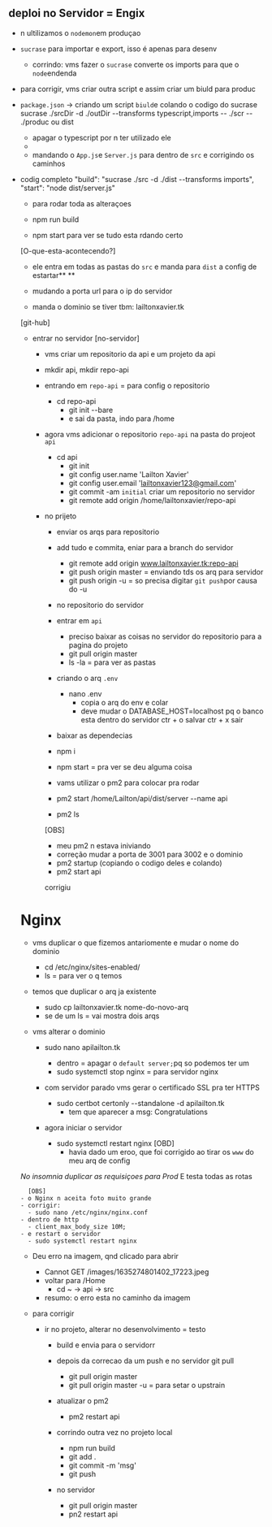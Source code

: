 ## deploi no Servidor = Engix

  - n ultilizamos o `nodemon`em produçao
  - `sucrase` para importar e export, isso é apenas para desenv
    - corrindo: vms fazer o `sucrase` converte os imports para que o
      `node`endenda
  - para corrigir, vms criar outra script e assim criar um biuld para produc

  - `package.json` -> criando um script `biuld`e colando o codigo do sucrase
  sucrase ./srcDir -d ./outDir --transforms typescript,imports
    --      ./scr   -- ./produc  ou  dist
    - apagar o typescript por n ter utilizado ele
    -
    - mandando o `App.js`e `Server.js` para dentro de `src` e corrigindo os
    caminhos

  - codig completo
   "build": "sucrase ./src -d ./dist --transforms imports",
   "start": "node dist/server.js"

    - para rodar toda as alteraçoes
    - npm run build

    - npm start
    para ver se tudo esta rdando certo

    [O-que-esta-acontecendo?]
    - ele entra em todas as pastas do `src` e manda para `dist` a config
    de estartar** **

    - mudando a porta url para o ip do servidor
    - manda o dominio se tiver tbm: lailtonxavier.tk

    [git-hub]
    - entrar no servidor
      [no-servidor]
        - vms criar um repositorio da api e um projeto da api
        - mkdir api, mkdir repo-api
        - entrando em `repo-api` = para config o repositorio
          - cd repo-api
            - git init --bare
            - e sai da pasta, indo para /home
        - agora vms adicionar o repositorio `repo-api` na pasta do projeot
        `api`
          - cd api
            - git init
            - git config user.name 'Lailton Xavier'
            - git config user.email 'lailtonxavier123@gmail.com'
            - git commit -am `initial`
            criar um repositorio no servidor
            - git remote add origin /home/lailtonxavier/repo-api
      - no prijeto

        - enviar os arqs para repositorio
        - add tudo e commita, eniar para a branch do servidor
            - git remote add origin www.lailtonxavier.tk:repo-api
            - git push origin master    =  enviando tds os arq para servidor
            - git push origin -u    =   so precisa digitar `git push`por causa
            do -u

        - no repositorio do servidor
        - entrar em `api`
          - preciso baixar as coisas no servidor do repositorio para a pagina
          do projeto
          - git pull origin master
          - ls -la  =  para ver as pastas
        - criando o arq `.env`
          - nano .env
            - copia o arq do env e colar
            - deve mudar o DATABASE_HOST=localhost
            pq o banco esta dentro do servidor
            ctr + o salvar
            ctr + x sair

        - baixar as dependecias
        - npm i
        - npm start  =  pra ver se deu alguma coisa

        - vams utilizar o pm2 para colocar pra rodar
        - pm2 start /home/Lailton/api/dist/server --name api
        - pm2 ls

        [OBS]
        - meu pm2 n estava iniviando
        - correção mudar a porta de 3001 para 3002
        e o dominio
        - pm2 startup (copiando o codigo deles e colando)
        - pm2 start api

        corrigiu

    # Nginx
      - vms duplicar o que fizemos antariomente e mudar o nome do
        dominio
        - cd /etc/nginx/sites-enabled/
        - ls    =   para ver o q temos

      - temos que duplicar o arq ja existente
        - sudo cp lailtonxavier.tk nome-do-novo-arq
        - se de um ls  =  vai mostra dois arqs

      - vms alterar o dominio
        - sudo nano apilailton.tk
          - dentro  =  apagar o `default server;`pq so podemos ter um
          - sudo systemctl stop nginx  =  para servidor nginx

        - com servidor parado vms gerar o certificado SSL pra ter HTTPS
          - sudo certbot certonly --standalone -d apilailton.tk
            - tem que aparecer a msg: Congratulations
        - agora iniciar o servidor
          - sudo systemctl restart nginx
          [OBD]
            - havia dado um eroo, que foi corrigido ao tirar os `www` do meu
              arq de config

      *No insomnia duplicar as requisiçoes para Prod*
      E testa todas as rotas

          [OBS]
        - o Nginx n aceita foto muito grande
        - corrigir:
          - sudo nano /etc/nginx/nginx.conf
        - dentro de http
          - client_max_body_size 10M;
        - e restart o servidor
          - sudo systemctl restart nginx

      - Deu erro na imagem, qnd clicado para abrir
        - Cannot GET /images/1635274801402_17223.jpeg
        - voltar para /Home
          - cd ~  -> api  -> src
        - resumo: o erro esta no caminho da imagem

      - para corrigir
        - ir no projeto, alterar no desenvolvimento = testo
          - build e envia para o servidorr

          - depois da correcao da um push e no servidor git pull
            - git pull origin master
            - git pull origin master -u   =  para setar o upstrain
          - atualizar o pm2
            - pm2 restart api

          - corrindo outra vez
            no projeto local
              - npm run build
              - git add .
              - git commit -m 'msg'
              - git push
          - no servidor
            - git pull origin master
            - pn2 restart api
